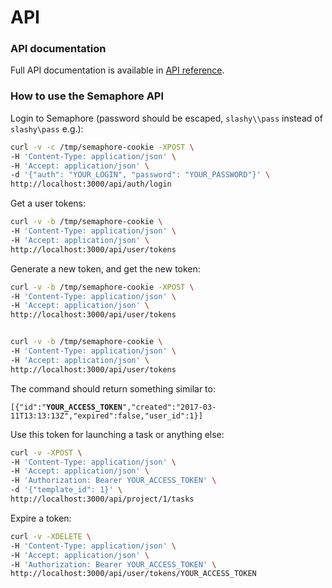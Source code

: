 # API

### API documentation

<div class="warning">
    Full API documentation is available in <a href="https://semaphoreui.com/api-docs">API reference</a>.
</div>

### How to use the Semaphore API

Login to Semaphore (password should be escaped, `slashy\\pass` instead of `slashy\pass` e.g.):

```bash
curl -v -c /tmp/semaphore-cookie -XPOST \
-H 'Content-Type: application/json' \
-H 'Accept: application/json' \
-d '{"auth": "YOUR_LOGIN", "password": "YOUR_PASSWORD"}' \
http://localhost:3000/api/auth/login
```

Get a user tokens:

```bash
curl -v -b /tmp/semaphore-cookie \
-H 'Content-Type: application/json' \
-H 'Accept: application/json' \
http://localhost:3000/api/user/tokens
```

Generate a new token, and get the new token:

```bash
curl -v -b /tmp/semaphore-cookie -XPOST \
-H 'Content-Type: application/json' \
-H 'Accept: application/json' \
http://localhost:3000/api/user/tokens


curl -v -b /tmp/semaphore-cookie \
-H 'Content-Type: application/json' \
-H 'Accept: application/json' \
http://localhost:3000/api/user/tokens
```

The command should return something similar to:

`[{"id":"`**`YOUR_ACCESS_TOKEN`**`","created":"2017-03-11T13:13:13Z","expired":false,"user_id":1}]`

Use this token for launching a task or anything else:

```bash
curl -v -XPOST \
-H 'Content-Type: application/json' \
-H 'Accept: application/json' \
-H 'Authorization: Bearer YOUR_ACCESS_TOKEN' \
-d '{"template_id": 1}' \
http://localhost:3000/api/project/1/tasks
```

Expire a token:

```bash
curl -v -XDELETE \
-H 'Content-Type: application/json' \
-H 'Accept: application/json' \
-H 'Authorization: Bearer YOUR_ACCESS_TOKEN' \
http://localhost:3000/api/user/tokens/YOUR_ACCESS_TOKEN
```
